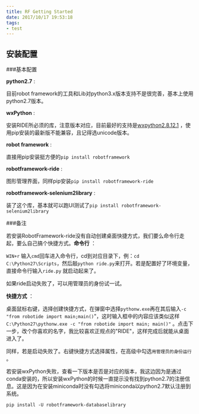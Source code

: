 ```yaml
---
title: RF Getting Started
date: 2017/10/17 19:53:18
tags:
- test
---
```

## 安装配置

###基本配置

**python2.7** :

目前robot framework的工具和Lib对python3.x版本支持不是很完善，基本上使用python2.7版本。

**wxPython** :

安装RIDE所必须的库，注意版本对应，目前最好的支持是[wxpython2.8.12.1](https://sourceforge.net/projects/wxpython/files/wxPython/2.8.12.1/) ，使用pip安装的最新版不能兼容，且记得选unicode版本。

<!--more-->

**robot framework** :

直接用pip安装挺方便的`pip install robotframework`

**robotframework-ride** :

图形管理界面，同样pip安装`pip install robotframework-ride `

**robotframework-selenium2library** :

装了这个库，基本就可以跑UI测试了`pip install robotframework-selenium2library`



###备注

若安装RobotFramework-ride没有自动创建桌面快捷方式，我们要么命令行走起，要么自己搞个快捷方式。**命令行** ：

`WIN+r` 输入`cmd`回车进入命令行，cd到对应目录下，例：`cd C:\Python27\Scripts`，然后敲`python ride.py`来打开。若是配置好了环境变量，直接命令行输入`ride.py` 就启动起来了。

如果ride启动失败了，可以用管理员的身份试一试。

**快捷方式** ：

桌面鼠标右键，选择创建快捷方式，在弹窗中选择`pythonw.exe`再在其后输入`-c "from robotide import main;main()`"，这时输入框中的内容应该类似这样`C:\Python27\pythonw.exe -c "from robotide import main; main()"` 。点击下一步，改个你喜欢的名字，我比较喜欢正规点的"RIDE"，这样完成后就能从桌面进入了。

同样，若是启动失败了。右键快捷方式选择属性，在高级中勾选`用管理员的身份运行` 。

若安装wxPython失败，查看一下版本是否是对应的版本，我这边因为是通过conda安装的，所以安装wxPython的时候一直提示没有找到python2.7的注册信息。这是因为在安装miniconda时没有勾选将miniconda以python2.7默认注册到系统。



```shell
pip install -U robotframework-databaselibrary	
```
